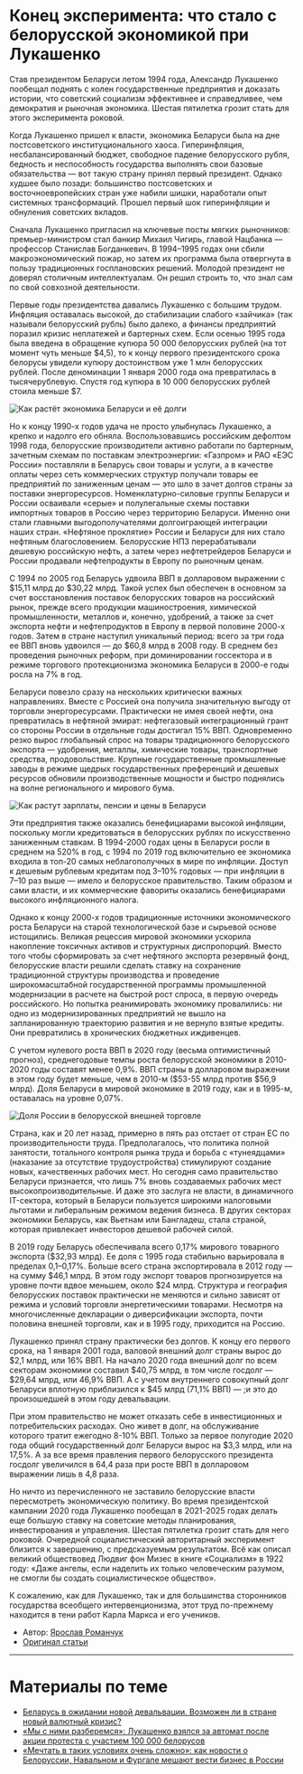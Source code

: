 # Конец эксперимента: что стало с белорусской экономикой при Лукашенко 

Став президентом Беларуси летом 1994 года, Александр Лукашенко пообещал поднять с колен государственные предприятия и доказать истории, что советский социализм эффективнее и справедливее, чем демократия и рыночная экономика. Шестая пятилетка грозит стать для этого эксперимента роковой. 

Когда Лукашенко пришел к власти, экономика Беларуси была на дне постсоветского институционального хаоса. Гиперинфляция, несбалансированный бюджет, свободное падение белорусского рубля, бедность и неспособность государства выполнять свои базовые обязательства — вот такую страну принял первый президент. Однако худшее было позади: большинство постсоветских и восточноевропейских стран уже набили шишки, наработали опыт системных трансформаций. Прошел первый шок гиперинфляции и обнуления советских вкладов.

Сначала Лукашенко пригласил на ключевые посты мягких рыночников: премьер-министром стал банкир Михаил Чигирь, главой Нацбанка — профессор Станислав Богданкевич. В 1994–1995 годах они сбили макроэкономический пожар, но затем их программа была отвергнута в пользу традиционных госплановских решений. Молодой президент не доверял столичным интеллектуалам. Он решил строить то, что знал сам по свой совхозной деятельности.

Первые годы президентства давались Лукашенко с большим трудом. Инфляция оставалась высокой, до стабилизации слабого «зайчика» (так называли белорусский рубль) было далеко, а финансы предприятий поразил кризис неплатежей и бартерных схем. Если осенью 1995 года была введена в обращение купюра 50 000 белорусских рублей (на тот момент чуть меньше $4,5), то к концу первого президентского срока белорусы увидели купюру достоинством уже 1 млн белорусских рублей. После деноминации 1 января 2000 года она превратилась в тысячерублевую. Спустя год купюра в 10 000 белорусских рублей стоила меньше $7.


![Как растёт экономика Беларуси и её долги](https://cdn.forbes.ru/files/121_lom_bel_new_2.jpg__1598612973__77324.jpg)

Но к концу 1990-х годов удача не просто улыбнулась Лукашенко, а крепко и надолго его обняла. Воспользовавшись российским дефолтом 1998 года, белорусские производители активно работали по бартерным, зачетным схемам по поставкам электроэнергии: «Газпром» и РАО «ЕЭС России» поставляли в Беларусь свои товары и услуги, а в качестве оплаты через сеть коммерческих структур получали товары ее предприятий по заниженным ценам — это шло в зачет долгов страны за поставки энергоресурсов. Номенклатурно-силовые группы Беларуси и России осваивали «серые» и полулегальные схемы поставки импортных товаров в Россию через территорию Беларуси. Именно они стали главными выгодополучателями долгоиграющей интеграции наших стран. «Нефтяное проклятие» России и Беларуси для них стало нефтяным благословением. Белорусские НПЗ перерабатывали дешевую российскую нефть, а затем через нефтетрейдеров Беларуси и России продавали нефтепродукты в Европу по рыночным ценам.

С 1994 по 2005 год Беларусь удвоила ВВП в долларовом выражении с $15,11 млрд до $30,22 млрд. Такой успех был обеспечен в основном за счет восстановления поставок белорусских товаров на российский рынок, прежде всего продукции машиностроения, химической промышленности, металлов и, конечно, удобрений, а также за счет экспорта нефти и нефтепродуктов в Европу в первой половине 2000-х годов. Затем в стране наступил уникальный период: всего за три года ее ВВП вновь удвоился — до $60,8 млрд в 2008 году. В среднем без проведения рыночных реформ, при доминировании госсектора и в режиме торгового протекционизма экономика Беларуси в 2000-е годы росла на 7% в год.

Беларуси повезло сразу на нескольких критически важных направлениях. Вместе с Россией она получила значительную выгоду от торговли энергоресурсами. Практически не имея своей нефти, она превратилась в нефтяной эмират: нефтегазовый интеграционный грант со стороны России в отдельные годы достигал 15% ВВП. Одновременно резко вырос глобальный спрос на товары традиционного белорусского экспорта — удобрения, металлы, химические товары, транспортные средства, продовольствие. Крупные государственные промышленные заводы в режиме щедрых государственных преференций и дешевых ресурсов обновили производственные мощности и быстро поднялись на волне регионального и мирового бума.


![Как растут зарплаты, пенсии и цены в Беларуси](https://cdn.forbes.ru/files/121_lom_bel_2_2.jpg__1598284915__78575.jpg)

Эти предприятия также оказались бенефициарами высокой инфляции, поскольку могли кредитоваться в белорусских рублях по искусственно заниженным ставкам. В 1994-2000 годах цены в Беларуси росли в среднем на 520% в год, с 1994 по 2019 год включительно ее экономика входила в топ-20 самых неблагополучных в мире по инфляции. Доступ к дешевым рублевым кредитам под 3–10% годовых — при инфляции в 7–10 раз выше — имело и белорусское правительство. Таким образом и сами власти, и их коммерческие фавориты оказались бенефициарами высокого инфляционного налога.

Однако к концу 2000-х годов традиционные источники экономического роста Беларуси на старой технологической базе и сырьевой основе истощились. Великая рецессия мировой экономики ускорила накопление токсичных активов и структурных диспропорций. Вместо того чтобы сформировать за счет нефтяного экспорта резервный фонд, белорусские власти решили сделать ставку на сохранение традиционной структуры производства и проведение широкомасштабной государственной программы промышленной модернизации в расчете на быстрой рост спроса, в первую очередь российского. Но попытка реанимировать экономику провалились: ни одно из модернизированных предприятий не вышло на запланированную траекторию развития и не вернуло взятые кредиты. Они превратились в хронических бюджетных иждивенцев.

С учетом нулевого роста ВВП в 2020 году (весьма оптимистичный прогноз), среднегодовые темпы роста белорусской экономики в 2010-2020 годы составят менее 0,9%. ВВП страны в долларовом выражении в этом году будет меньше, чем в 2010-м ($53-55 млрд против $56,9 млрд). Доля Беларуси в мировой экономике в 2019 году, как и в 1995-м, оставалась на уровне 0,07%.


![Доля России в белорусской внешней торговле](https://cdn.forbes.ru/files/121_lom_bel_3_2.jpg__1598284956__36832.jpg)

Страна, как и 20 лет назад, примерно в пять раз отстает от стран ЕС по производительности труда. Предполагалось, что политика полной занятости, тотального контроля рынка труда и борьба с «тунеядцами» (наказание за отсутствие трудоустройства) стимулируют создание новых, качественных рабочих мест. Но сегодня само правительство Беларуси признается, что лишь 7% вновь создаваемых рабочих мест высокопроизводительные. И даже это заслуга не власти, в динамичного IT-сектора, который в Беларуси пользуется широкими налоговыми льготами и либеральным режимом ведения бизнеса. В других секторах экономики Беларусь, как Вьетнам или Бангладеш, стала страной, которая привлекает инвесторов дешевой рабочей силой.

В 2019 году Беларусь обеспечивала всего 0,17% мирового товарного экспорта ($32,93 млрд). Ее доля с 1995 года стабильно варьировала в пределах 0,1–0,17%. Больше всего страна экспортировала в 2012 году — на сумму $46,1 млрд. В этом году экспорт товаров прогнозируется на уровне почти вдвое меньшем, около $24 млрд. Структура и география белорусских поставок практически не меняются и сильно зависят от режима и условий торговли энергетическими товарами. Несмотря на многочисленные декларации о диверсификации экспорта, почти половина внешней торговли, как и в 1995 году, приходится на Россию.

Лукашенко принял страну практически без долгов. К концу его первого срока, на 1 января 2001 года, валовой внешний долг страны вырос до $2,1 млрд, или 16% ВВП. На начало 2020 года внешний долг по всем секторам экономики составил $40,75 млрд, в том числе госдолг — $29,64 млрд, или 46,9% ВВП. А с учетом внутреннего совокупный долг Беларуси вплотную приблизился к $45 млрд (71,1% ВВП) — ;и это до произошедшей в этом году девальвации.

При этом правительство не может отказать себе в инвестиционных и потребительских расходах. Оно живет в долг, на обслуживание которого тратит ежегодно 8-10% ВВП. Только за первое полугодие 2020 года общий государственный долг Беларуси вырос на $3,3 млрд, или на 17,5%. А за все время правления первого белорусского президента госдолг увеличился в 64,4 раза при росте ВВП в долларовом выражении лишь в 4,8 раза.

Но ничто из перечисленного не заставило белорусские власти пересмотреть экономическую политику. Во время президентской кампании 2020 года Лукашенко пообещал в 2021-2025 годах делать еще большую ставку на советские методы планирования, инвестирования и управления. Шестая пятилетка грозит стать для него роковой. Очередной социалистический авторитарный эксперимент близится к завершению, с предсказуемым результатом. Всё как описал великий обществовед Людвиг фон Мизес в книге «Социализм» в 1922 году: «Даже ангелы, если наделить их только человеческим разумом, не смогли бы создать социалистическое общество».

К сожалению, как для Лукашенко, так и для большинства сторонников государства всеобщего интервенционизма, этот труд по-прежнему находится в тени работ Карла Маркса и его учеников.

- Автор: [Ярослав Романчук](https://www.forbes.ru/person/67776-romanchuk-yaroslav)
- [Оригинал статьи](https://www.forbes.ru/biznes/407643-konec-eksperimenta-chto-stalo-s-belorusskoy-ekonomikoy-pri-lukashenko)

---

# Материалы по теме

- [Беларусь в ожидании новой девальвации. Возможен ли в стране новый валютный кризис?](https://www.forbes.ru/finansy-i-investicii/407701-belarus-v-ozhidanii-novoy-devalvacii-vozmozhen-li-v-strane-novyy)
- [«Мы с ними разберемся»: Лукашенко взялся за автомат после акции протеста с участием 100 000 белорусов](https://www.forbes.ru/obshchestvo/407611-my-s-nimi-razberemsya-lukashenko-vzyalsya-za-avtomat-posle-akcii-protesta-s)
- [«Мечтать в таких условиях очень сложно»: как новости о Белоруссии, Навальном и Фургале мешают вести бизнес в России](https://www.forbes.ru/karera-i-svoy-biznes/407609-mechtat-v-takih-usloviyah-ochen-slozhno-kak-novosti-o-belorussii)
